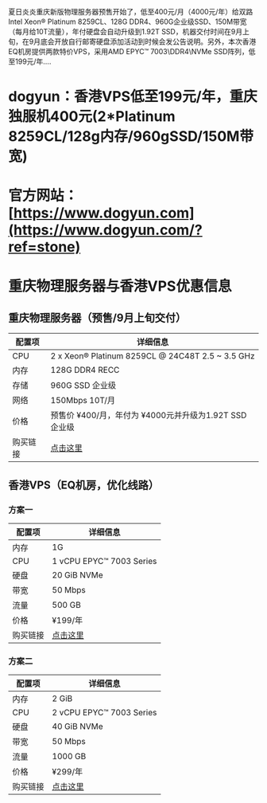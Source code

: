  夏日炎炎重庆新版物理服务器预售开始了，低至400元/月（4000元/年）给双路Intel Xeon® Platinum 8259CL、128G DDR4、960G企业级SSD、150M带宽（每月给10T流量），年付硬盘会自动升级到1.92T SSD，机器交付时间在9月上旬，在9月底会开放自行邮寄硬盘添加活动到时候会发公告说明。另外，本次香港EQ机房提供两款特价VPS，采用AMD EPYC™ 7003\DDR4\NVMe SSD阵列，低至199元/年….

# dogyun：香港VPS低至199元/年，重庆独服机400元(2*Platinum 8259CL/128g内存/960gSSD/150M带宽)
 

# 官方网站：[https://www.dogyun.com](https://www.dogyun.com/?ref=stone)
 

# 重庆物理服务器与香港VPS优惠信息

## 重庆物理服务器（预售/9月上旬交付）

| 配置项       | 详细信息                                                                 |
|--------------|--------------------------------------------------------------------------|
| CPU          | 2 x Xeon® Platinum 8259CL @ 24C48T 2.5 ~ 3.5 GHz                         |
| 内存         | 128G DDR4 RECC                                                          |
| 存储         | 960G SSD 企业级                                                         |
| 网络         | 150Mbps 10T/月                                                          |
| 价格         | 预售价 ¥400/月，年付为 ¥4000元并升级为1.92T SSD 企业级                  |
| 购买链接     | [点击这里](https://ds.dogyun.com/server/preorder?ref=stone)                        |


## 香港VPS（EQ机房，优化线路）

### 方案一

| 配置项       | 详细信息                                                                 |
|--------------|--------------------------------------------------------------------------|
| 内存         | 1G                                                                       |
| CPU          | 1 vCPU EPYC™ 7003 Series                                                |
| 硬盘         | 20 GiB NVMe                                                             |
| 带宽         | 50 Mbps                                                                 |
| 流量         | 500 GB                                                                  |
| 价格         | ¥199/年                                                                 |
| 购买链接     | [点击这里](https://vm.dogyun.com/server/create/144?ref=stone)                           |




### 方案二

| 配置项       | 详细信息                                                                 |
|--------------|--------------------------------------------------------------------------|
| 内存         | 2 GiB                                                                   |
| CPU          | 2 vCPU EPYC™ 7003 Series                                                |
| 硬盘         | 40 GiB NVMe                                                             |
| 带宽         | 50 Mbps                                                                 |
| 流量         | 1000 GB                                                                 |
| 价格         | ¥299/年                                                                 |
| 购买链接     | [点击这里](https://vm.dogyun.com/server/create/145?ref=stone)                     |


